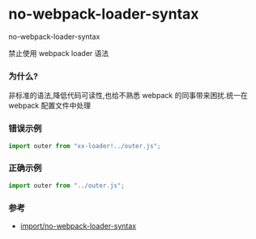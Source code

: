 # no-webpack-loader-syntax

no-webpack-loader-syntax

禁止使用 webpack loader 语法

### 为什么?

非标准的语法,降低代码可读性,也给不熟悉 webpack 的同事带来困扰.统一在 webpack 配置文件中处理

### 错误示例

```js
import outer from "xx-loader!../outer.js";
```

### 正确示例

```js
import outer from "../outer.js";
```

### 参考

- [import/no-webpack-loader-syntax](https://github.com/benmosher/eslint-plugin-import/blob/master/docs/rules/no-webpack-loader-syntax.md)
